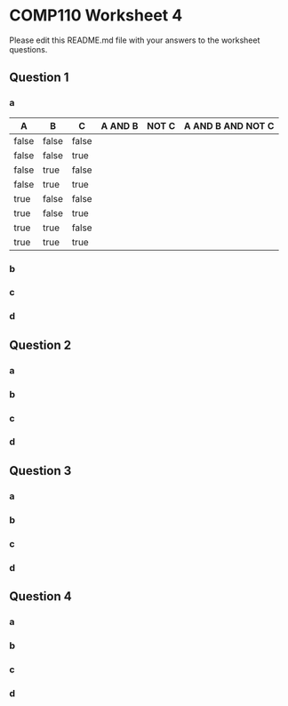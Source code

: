 # COMP110 Worksheet 4

Please edit this README.md file with your answers to the worksheet questions.

## Question 1

### a

A  |  B  |  C  |  A AND B  |  NOT C  |  A AND B AND NOT C
---|-----|-----|-----|-----|---
false|false|false
false|false|true
false|true|false
false|true|true
true|false|false
true|false|true
true|true|false
true|true|true

### b

### c

### d

## Question 2

### a

### b

### c

### d

## Question 3

### a

### b

### c

### d

## Question 4

### a

### b

### c

### d

